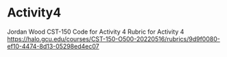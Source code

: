 # Activity4
Jordan Wood CST-150 
Code for Activity 4 
Rubric for Activity 4
https://halo.gcu.edu/courses/CST-150-O500-20220516/rubrics/9d9f0080-ef10-4474-8d13-05298ed4ec07
